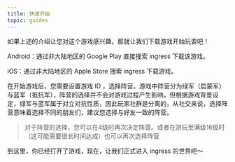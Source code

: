 ```yaml
---
title: 快速开始
topic: guides
---
```


如果上述的介绍让您对这个游戏感兴趣，那就让我们下载游戏开始玩耍吧！

Android：通过非大陆地区的 Google Play 直接搜索 ingress 下载该游戏。

iOS：通过非大陆地区的 Apple Store 搜索 ingress 下载游戏。

在开始游戏后，您需要设置游戏 ID ，选择阵营。游戏中阵营分为绿军（启蒙军）与蓝军（抵抗军），阵营的选择并不会对游戏过程产生影响，但根据游戏背景设定，绿军与蓝军属于对立对抗性质，因此玩家社群是分离的，从社交来说，选择阵营意味着选择不同的朋友们，建议您选择与好友一致的阵营。

> 对于阵营的选择，您可以在4级时再次决定阵营。或者在游玩至满级16级时（这可能需要很长时间达成）也可以再次选择阵营

到这里，你已经打开了游戏，现在，让我们正式进入 ingress 的世界吧～